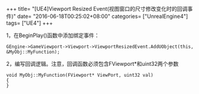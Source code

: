 +++
title= "[UE4]Viewport Resized Event(视图窗口的尺寸修改变化时的回调事件)"
date= "2016-06-18T00:25:02+08:00"
categories= ["UnrealEngine4"]
tags= ["UE4"]
+++


1，在BeginPlay()函数中添加绑定事件：

    GEngine->GameViewport->Viewport->ViewportResizedEvent.AddUObject(this, &MyObj::MyFunction);

2，编写回调逻辑。注意，回调函数必须包含FViewport*和uint32两个参数

    void MyObj::MyFunction(FViewport* ViewPort, uint32 val)
    {
    }
